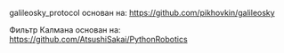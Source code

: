 galileosky_protocol основан на:
https://github.com/pikhovkin/galileosky

Фильтр Калмана основан на:
https://github.com/AtsushiSakai/PythonRobotics